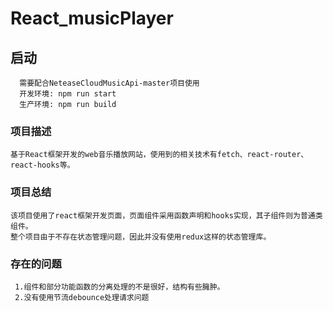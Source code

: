 # React_musicPlayer

## 启动
```
  需要配合NeteaseCloudMusicApi-master项目使用
  开发环境: npm run start
  生产环境: npm run build
```

### 项目描述
```
基于React框架开发的web音乐播放网站，使用到的相关技术有fetch、react-router、react-hooks等。
```


### 项目总结
```
该项目使用了react框架开发页面，页面组件采用函数声明和hooks实现，其子组件则为普通类组件。
整个项目由于不存在状态管理问题，因此并没有使用redux这样的状态管理库。
```

### 存在的问题
```
 1.组件和部分功能函数的分离处理的不是很好，结构有些臃肿。
 2.没有使用节流debounce处理请求问题
```
